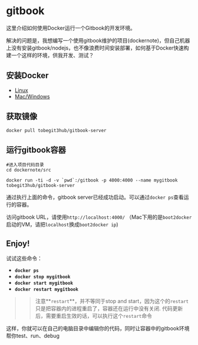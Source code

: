 # gitbook

这里介绍如何使用Docker运行一个Gitbook的开发环境。

解决的问题是，我想编写一个使用gitbook维护的项目(dockernote)，但自己机器上没有安装gitbook/nodejs，也不像浪费时间安装部署，如何基于Docker快速构建一个这样的环境，供我开发、测试？


## 安装Docker
 * [Linux](../prepare/install-docker.md)
 * [Mac/Windows](../prepare/install-boot2docker.md)


## 获取镜像

```
docker pull tobegit3hub/gitbook-server
```

## 运行gitbook容器

```
#进入项目代码目录
cd dockernote/src

docker run -ti -d -v `pwd`:/gitbook -p 4000:4000 --name mygitbook  tobegit3hub/gitbook-server
```
通过执行上面的命令，gitbook server已经成功启动。可以通过`docker ps`查看运行的容器。

访问gitbook URL，请使用`http://localhost:4000/` （Mac下用的是`boot2docker`启动的VM，请把`localhost`换成`boot2docker ip`)


## Enjoy!
 试试这些命令：
 * **`docker ps`**
 * **`docker stop mygitbook`**
 * **`docker start mygitbook`**
 * **`docker restart mygitbook`**

>> 注意**`restart`**，并不等同于stop and start，因为这个的`restart`只是把容器内的进程重启了，容器还在运行中没有关闭.
代码更新后，需要重启生效的话，可以执行这个`restart`命令


这样，你就可以在自己的电脑目录中编辑你的代码，同时让容器中的gitbook环境帮你test、run、debug


